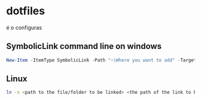 # dotfiles
é o configuras

## SymbolicLink command line on windows
``` Powershell
New-Item -ItemType SymbolicLink -Path "~\Where you want to add" -Target "~\Where is it"
```
## Linux
```Bash
ln -s <path to the file/folder to be linked> <the path of the link to be created>
```
